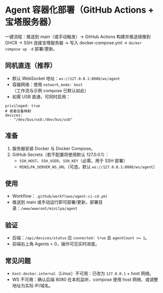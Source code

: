 # Agent 容器化部署（GitHub Actions + 宝塔服务器）

一键流程：推送到 main（或手动触发）→ GitHub Actions 构建并推送镜像到 GHCR → SSH 连接宝塔服务器 → 写入 docker-compose.yml → `docker compose up -d` 部署/更新。

## 同机直连（推荐）
- 默认 WebSocket 地址：`ws://127.0.0.1:8080/ws/agent`
- 容器网络：使用 `network_mode: host`（工作流与示例 compose 已默认如此）
- 如需 USB 直通，可同时启用：
```
privileged: true
# 或者设备映射
devices:
  - "/dev/bus/usb:/dev/bus/usb"
```

## 准备
1) 服务器安装 Docker 与 Docker Compose。
2) GitHub Secrets（若不配置将使用默认 127.0.0.1）：
   - `SSH_HOST`、`SSH_USER`、`SSH_KEY`（必需，用于 SSH 部署）
   - `MINILPA_SERVER_WS_URL`（可选，默认 `ws://127.0.0.1:8080/ws/agent`）

## 使用
- Workflow：`.github/workflows/agent-ci-cd.yml`
- 推送到 main 或手动运行即可部署/更新，部署目录：`/www/wwwroot/minilpa/agent`

## 验证
- 后端：`/api/devices/status` 应 `connected: true` 且 `agentCount >= 1`。
- 前端右上角 Agents > 0，操作可见实时进度。

## 常见问题
- `host.docker.internal`（Linux）不可用：已改为 `127.0.0.1` + host 网络。
- WS 不可用：确认后端 8080 在本机监听、compose 使用 host 网络、或调整地址为实际 IP/域名。
